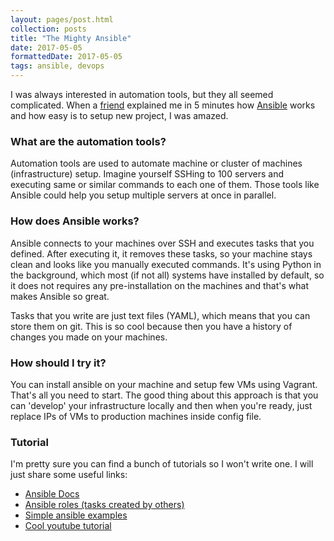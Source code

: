```yaml
---
layout: pages/post.html
collection: posts
title: "The Mighty Ansible"
date: 2017-05-05
formattedDate: 2017-05-05
tags: ansible, devops
---
```

I was always interested in automation tools, but they all seemed complicated. When a [friend](https://www.hcg.ninja/) explained me in 5 minutes how [Ansible](https://www.ansible.com/) works and how easy is to setup new project, I was amazed.

### What are the automation tools?
Automation tools are used to automate machine or cluster of machines (infrastructure) setup. Imagine yourself SSHing to 100 servers and executing same or similar commands to each one of them. Those tools like Ansible could help you setup multiple servers at once in parallel.

### How does Ansible works?
Ansible connects to your machines over SSH and executes tasks that you defined. After executing it, it removes these tasks, so your machine stays clean and looks like you manually executed commands. It's using Python in the background, which most (if not all) systems have installed by default, so it does not requires any pre-installation on the machines and that's what makes Ansible so great.

Tasks that you write are just text files (YAML), which means that you can store them on git. This is so cool because then you have a history of changes you made on your machines.

### How should I try it?
You can install ansible on your machine and setup few VMs using Vagrant. That's all you need to start. The good thing about this approach is that you can 'develop' your infrastructure locally and then when you're ready, just replace IPs of VMs to production machines inside config file.

### Tutorial
I'm pretty sure you can find a bunch of tutorials so I won't write one. I will just share some useful links:

- [Ansible Docs](http://docs.ansible.com/ansible/intro.html)
- [Ansible roles (tasks created by others)](https://galaxy.ansible.com/explore#/)
- [Simple ansible examples](https://github.com/ansible/ansible-examples)
- [Cool youtube tutorial](https://www.youtube.com/watch?v=tNCDsnQvbHI)
